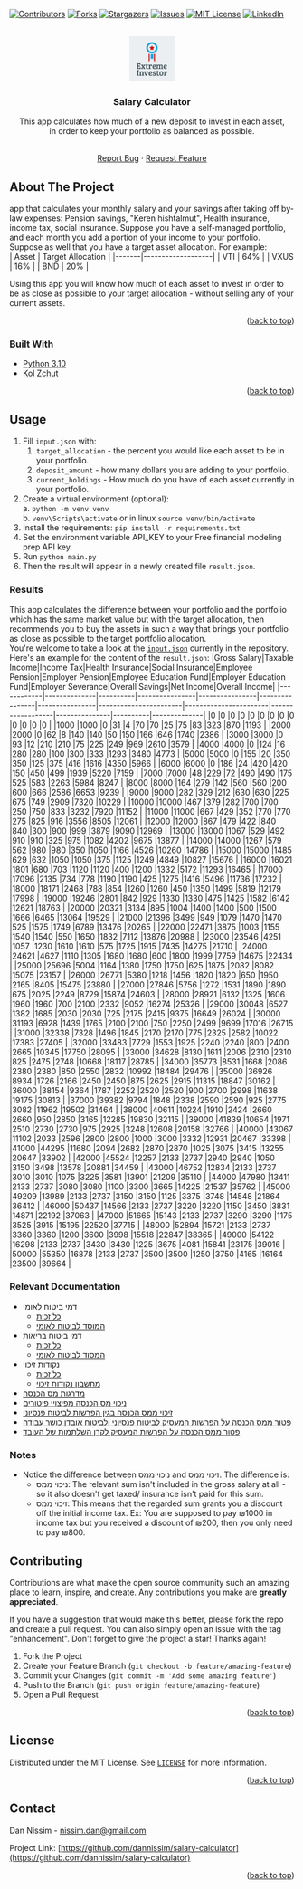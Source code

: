 <div id="top"></div>


<!-- PROJECT SHIELDS -->
<!--
*** I'm using markdown "reference style" links for readability.
*** Reference links are enclosed in brackets [ ] instead of parentheses ( ).
*** See the bottom of this document for the declaration of the reference variables
*** for contributors-url, forks-url, etc. This is an optional, concise syntax you may use.
*** https://www.markdownguide.org/basic-syntax/#reference-style-links
-->
[![Contributors][contributors-shield]][contributors-url]
[![Forks][forks-shield]][forks-url]
[![Stargazers][stars-shield]][stars-url]
[![Issues][issues-shield]][issues-url]
[![MIT License][license-shield]][license-url]
[![LinkedIn][linkedin-shield]][linkedin-url]



<!-- PROJECT LOGO -->
<br />
<div align="center">
  <a href="https://github.com/dannissim/salary-calculator">
    <img src="static/logo.png" alt="Logo" width="80" height="80">
  </a>

<h3 align="center">Salary Calculator</h3>

[//]: # (TODO)
  This app calculates how much of a new deposit to invest in each asset,  
  in order to keep your portfolio as balanced as possible.
  <p align="center">
    <br />
    <a href="https://github.com/dannissim/salary-calculator/issues">Report Bug</a>
    ·
    <a href="https://github.com/dannissim/salary-calculator/issues">Request Feature</a>
  </p>
</div>



<!-- ABOUT THE PROJECT -->
## About The Project
[//]: # (TODO)
app that calculates your monthly salary and your savings after taking off by-law expenses: Pension savings,
"Keren hishtalmut", Health insurance, income tax, social insurance.
Suppose you have a self-managed portfolio, and each month you add a portion of your income to your portfolio.
Suppose as well that you have a target asset allocation. For example:  
| Asset | Target Allocation |
|-------|-------------------|
| VTI   | 64%               |
| VXUS  | 16%               |
| BND   | 20%               |  

Using this app you will know how much of each asset to invest in order to be as close as possible 
to your target allocation - without selling any of your current assets.
<p align="right">(<a href="#top">back to top</a>)</p>



### Built With

* [Python 3.10](https://python.org/)
* [Kol Zchut](https://www.kolzchut.org.il/he/%D7%A2%D7%9E%D7%95%D7%93_%D7%A8%D7%90%D7%A9%D7%99)

<p align="right">(<a href="#top">back to top</a>)</p>


## Usage

[//]: # (TODO)
1. Fill `input.json` with:
   1. `target_allocation` - the percent you would like each asset to be in your portfolio.
   2. `deposit_amount` - how many dollars you are adding to your portfolio.
   3. `current_holdings` - How much do you have of each asset currently in your portfolio. 
2. Create a virtual environment (optional):  
    a. `python -m venv venv`  
    b. `venv\Scripts\activate` or in linux `source venv/bin/activate`
3. Install the requirements: `pip install -r requirements.txt`
4. Set the environment variable API_KEY to your Free financial modeling prep API key.
5. Run `python main.py`
6. Then the result will appear in a newly created file `result.json`. 

### Results

[//]: # (TODO)
This app calculates the difference between your portfolio and the portfolio which has the same
market value but with the target allocation, then recommends you to buy the assets in such a way
that brings your portfolio as close as possible to the target portfolio allocation.  
You're welcome to take a look at the [`input.json`](input.json) currently in the repository.  
Here's an example for the content of the `result.json`:
|Gross Salary|Taxable Income|Income Tax|Health Insurance|Social Insurance|Employee Pension|Employer Pension|Employee Education Fund|Employer Education Fund|Employer Severance|Overall Savings|Net Income|Overall Income|
|------------|--------------|----------|----------------|----------------|----------------|----------------|-----------------------|-----------------------|------------------|---------------|----------|--------------|
|0           |0             |0         |0               |0               |0               |0               |0                      |0                      |0                 |0              |0         |0             |
|1000        |1000          |0         |31              |4               |70              |70              |25                     |75                     |83                |323            |870       |1193          |
|2000        |2000          |0         |62              |8               |140             |140             |50                     |150                    |166               |646            |1740      |2386          |
|3000        |3000          |0         |93              |12              |210             |210             |75                     |225                    |249               |969            |2610      |3579          |
|4000        |4000          |0         |124             |16              |280             |280             |100                    |300                    |333               |1293           |3480      |4773          |
|5000        |5000          |0         |155             |20              |350             |350             |125                    |375                    |416               |1616           |4350      |5966          |
|6000        |6000          |0         |186             |24              |420             |420             |150                    |450                    |499               |1939           |5220      |7159          |
|7000        |7000          |48        |229             |72              |490             |490             |175                    |525                    |583               |2263           |5984      |8247          |
|8000        |8000          |164       |279             |142             |560             |560             |200                    |600                    |666               |2586           |6653      |9239          |
|9000        |9000          |282       |329             |212             |630             |630             |225                    |675                    |749               |2909           |7320      |10229         |
|10000       |10000         |467       |379             |282             |700             |700             |250                    |750                    |833               |3232           |7920      |11152         |
|11000       |11000         |667       |429             |352             |770             |770             |275                    |825                    |916               |3556           |8505      |12061         |
|12000       |12000         |867       |479             |422             |840             |840             |300                    |900                    |999               |3879           |9090      |12969         |
|13000       |13000         |1067      |529             |492             |910             |910             |325                    |975                    |1082              |4202           |9675      |13877         |
|14000       |14000         |1267      |579             |562             |980             |980             |350                    |1050                   |1166              |4526           |10260     |14786         |
|15000       |15000         |1485      |629             |632             |1050            |1050            |375                    |1125                   |1249              |4849           |10827     |15676         |
|16000       |16021         |1801      |680             |703             |1120            |1120            |400                    |1200                   |1332              |5172           |11293     |16465         |
|17000       |17096         |2135      |734             |778             |1190            |1190            |425                    |1275                   |1416              |5496           |11736     |17232         |
|18000       |18171         |2468      |788             |854             |1260            |1260            |450                    |1350                   |1499              |5819           |12179     |17998         |
|19000       |19246         |2801      |842             |929             |1330            |1330            |475                    |1425                   |1582              |6142           |12621     |18763         |
|20000       |20321         |3134      |895             |1004            |1400            |1400            |500                    |1500                   |1666              |6465           |13064     |19529         |
|21000       |21396         |3499      |949             |1079            |1470            |1470            |525                    |1575                   |1749              |6789           |13476     |20265         |
|22000       |22471         |3875      |1003            |1155            |1540            |1540            |550                    |1650                   |1832              |7112           |13876     |20988         |
|23000       |23546         |4251      |1057            |1230            |1610            |1610            |575                    |1725                   |1915              |7435           |14275     |21710         |
|24000       |24621         |4627      |1110            |1305            |1680            |1680            |600                    |1800                   |1999              |7759           |14675     |22434         |
|25000       |25696         |5004      |1164            |1380            |1750            |1750            |625                    |1875                   |2082              |8082           |15075     |23157         |
|26000       |26771         |5380      |1218            |1456            |1820            |1820            |650                    |1950                   |2165              |8405           |15475     |23880         |
|27000       |27846         |5756      |1272            |1531            |1890            |1890            |675                    |2025                   |2249              |8729           |15874     |24603         |
|28000       |28921         |6132      |1325            |1606            |1960            |1960            |700                    |2100                   |2332              |9052           |16274     |25326         |
|29000       |30048         |6527      |1382            |1685            |2030            |2030            |725                    |2175                   |2415              |9375           |16649     |26024         |
|30000       |31193         |6928      |1439            |1765            |2100            |2100            |750                    |2250                   |2499              |9699           |17016     |26715         |
|31000       |32338         |7328      |1496            |1845            |2170            |2170            |775                    |2325                   |2582              |10022          |17383     |27405         |
|32000       |33483         |7729      |1553            |1925            |2240            |2240            |800                    |2400                   |2665              |10345          |17750     |28095         |
|33000       |34628         |8130      |1611            |2006            |2310            |2310            |825                    |2475                   |2748              |10668          |18117     |28785         |
|34000       |35773         |8531      |1668            |2086            |2380            |2380            |850                    |2550                   |2832              |10992          |18484     |29476         |
|35000       |36926         |8934      |1726            |2166            |2450            |2450            |875                    |2625                   |2915              |11315          |18847     |30162         |
|36000       |38154         |9364      |1787            |2252            |2520            |2520            |900                    |2700                   |2998              |11638          |19175     |30813         |
|37000       |39382         |9794      |1848            |2338            |2590            |2590            |925                    |2775                   |3082              |11962          |19502     |31464         |
|38000       |40611         |10224     |1910            |2424            |2660            |2660            |950                    |2850                   |3165              |12285          |19830     |32115         |
|39000       |41839         |10654     |1971            |2510            |2730            |2730            |975                    |2925                   |3248              |12608          |20158     |32766         |
|40000       |43067         |11102     |2033            |2596            |2800            |2800            |1000                   |3000                   |3332              |12931          |20467     |33398         |
|41000       |44295         |11680     |2094            |2682            |2870            |2870            |1025                   |3075                   |3415              |13255          |20647     |33902         |
|42000       |45524         |12257     |2133            |2737            |2940            |2940            |1050                   |3150                   |3498              |13578          |20881     |34459         |
|43000       |46752         |12834     |2133            |2737            |3010            |3010            |1075                   |3225                   |3581              |13901          |21209     |35110         |
|44000       |47980         |13411     |2133            |2737            |3080            |3080            |1100                   |3300                   |3665              |14225          |21537     |35762         |
|45000       |49209         |13989     |2133            |2737            |3150            |3150            |1125                   |3375                   |3748              |14548          |21864     |36412         |
|46000       |50437         |14566     |2133            |2737            |3220            |3220            |1150                   |3450                   |3831              |14871          |22192     |37063         |
|47000       |51665         |15143     |2133            |2737            |3290            |3290            |1175                   |3525                   |3915              |15195          |22520     |37715         |
|48000       |52894         |15721     |2133            |2737            |3360            |3360            |1200                   |3600                   |3998              |15518          |22847     |38365         |
|49000       |54122         |16298     |2133            |2737            |3430            |3430            |1225                   |3675                   |4081              |15841          |23175     |39016         |
|50000       |55350         |16878     |2133            |2737            |3500            |3500            |1250                   |3750                   |4165              |16164          |23500     |39664         |

### Relevant Documentation
* דמי ביטוח לאומי
  * [כל זכות](https://www.kolzchut.org.il/he/%D7%93%D7%9E%D7%99_%D7%91%D7%99%D7%98%D7%95%D7%97_%D7%9C%D7%90%D7%95%D7%9E%D7%99_%D7%9C%D7%A2%D7%95%D7%91%D7%93_%D7%A9%D7%9B%D7%99%D7%A8)
  * [המוסד לביטוח לאומי](https://www.btl.gov.il/Insurance/Rates/Pages/%D7%9C%D7%A2%D7%95%D7%91%D7%93%D7%99%D7%9D%20%D7%A9%D7%9B%D7%99%D7%A8%D7%99%D7%9D.aspx)
* דמי ביטוח בריאות
  * [כל זכות](https://www.kolzchut.org.il/he/%D7%AA%D7%A9%D7%9C%D7%95%D7%9D_%D7%93%D7%9E%D7%99_%D7%91%D7%99%D7%98%D7%95%D7%97_%D7%91%D7%A8%D7%99%D7%90%D7%95%D7%AA)
  * [המסוד לביטוח לאומי](https://www.btl.gov.il/Insurance/Health_Insurance/Pages/%D7%A9%D7%99%D7%A2%D7%95%D7%A8%D7%99%20%D7%93%D7%9E%D7%99%20%D7%91%D7%99%D7%98%D7%95%D7%97%20%D7%91%D7%A8%D7%99%D7%90%D7%95%D7%AA.aspx)
* נקודות זיכוי
  * [כל זכות](https://www.kolzchut.org.il/he/%D7%A0%D7%A7%D7%95%D7%93%D7%AA_%D7%96%D7%99%D7%9B%D7%95%D7%99)
  * [מחשבון נקודות זיכוי](https://secapp.taxes.gov.il/srsimulatorNZ/#/simulator)
* [מדרגות מס הכנסה](https://www.kolzchut.org.il/he/%D7%9E%D7%93%D7%A8%D7%92%D7%95%D7%AA_%D7%9E%D7%A1_%D7%94%D7%9B%D7%A0%D7%A1%D7%94)
* [ניכוי מס הכנסה מפיצויי פיטורים](https://www.kolzchut.org.il/he/%D7%A0%D7%99%D7%9B%D7%95%D7%99_%D7%9E%D7%A1_%D7%94%D7%9B%D7%A0%D7%A1%D7%94_%D7%9E%D7%A4%D7%99%D7%A6%D7%95%D7%99%D7%99_%D7%A4%D7%99%D7%98%D7%95%D7%A8%D7%99%D7%9D)
* [זיכוי ממס הכנסה בגין הפרשות לביטוח פנסיוני](https://www.kolzchut.org.il/he/%D7%96%D7%99%D7%9B%D7%95%D7%99_%D7%9E%D7%9E%D7%A1_%D7%94%D7%9B%D7%A0%D7%A1%D7%94_%D7%91%D7%92%D7%99%D7%9F_%D7%94%D7%A4%D7%A8%D7%A9%D7%95%D7%AA_%D7%9C%D7%91%D7%99%D7%98%D7%95%D7%97_%D7%A4%D7%A0%D7%A1%D7%99%D7%95%D7%A0%D7%99)
* [פטור ממס הכנסה על הפרשות המעסיק לביטוח פנסיוני ולביטוח אובדן כושר עבודה](https://www.kolzchut.org.il/he/%D7%A4%D7%98%D7%95%D7%A8_%D7%9E%D7%9E%D7%A1_%D7%94%D7%9B%D7%A0%D7%A1%D7%94_%D7%A2%D7%9C_%D7%94%D7%A4%D7%A8%D7%A9%D7%95%D7%AA_%D7%94%D7%9E%D7%A2%D7%A1%D7%99%D7%A7_%D7%9C%D7%91%D7%99%D7%98%D7%95%D7%97_%D7%A4%D7%A0%D7%A1%D7%99%D7%95%D7%A0%D7%99_%D7%95%D7%9C%D7%91%D7%99%D7%98%D7%95%D7%97_%D7%90%D7%95%D7%91%D7%93%D7%9F_%D7%9B%D7%95%D7%A9%D7%A8_%D7%A2%D7%91%D7%95%D7%93%D7%94)
* [פטור ממס הכנסה על הפרשות המעסיק לקרן השלתמות של העובד](https://www.kolzchut.org.il/he/%D7%A7%D7%A8%D7%9F_%D7%94%D7%A9%D7%AA%D7%9C%D7%9E%D7%95%D7%AA#.D7.A4.D7.98.D7.95.D7.A8_.D7.9E.D7.9E.D7.A1_.D7.94.D7.9B.D7.A0.D7.A1.D7.94)

### Notes
* Notice the difference between ניכוי ממס and זיכוי ממס. The difference is:  
  * ניכוי ממס:  The relevant sum isn't included in the gross salary at all - so it also doesn't get taxed/ insurance isn't paid for this sum.
  * זיכוי ממס: This means that the regarded sum grants you a discount off the initial income tax. Ex: You are supposed to pay ₪1000 in income tax but you received a discount of ₪200, then you only need to pay ₪800.

<!-- CONTRIBUTING -->
## Contributing

Contributions are what make the open source community such an amazing place to learn, inspire, and create. Any contributions you make are **greatly appreciated**.

If you have a suggestion that would make this better, please fork the repo and create a pull request. You can also simply open an issue with the tag "enhancement".
Don't forget to give the project a star! Thanks again!

1. Fork the Project
2. Create your Feature Branch (`git checkout -b feature/amazing-feature`)
3. Commit your Changes (`git commit -m 'Add some amazing feature'`)
4. Push to the Branch (`git push origin feature/amazing-feature`)
5. Open a Pull Request

<p align="right">(<a href="#top">back to top</a>)</p>



<!-- LICENSE -->
## License

Distributed under the MIT License. See [`LICENSE`](LICENSE) for more information.

<p align="right">(<a href="#top">back to top</a>)</p>



<!-- CONTACT -->
## Contact

Dan Nissim - nissim.dan@gmail.com

Project Link: [https://github.com/dannissim/salary-calculator](https://github.com/dannissim/salary-calculator)

<p align="right">(<a href="#top">back to top</a>)</p>


<!-- MARKDOWN LINKS & IMAGES -->
<!-- https://www.markdownguide.org/basic-syntax/#reference-style-links -->
[contributors-shield]: https://img.shields.io/github/contributors/dannissim/salary-calculator.svg?style=for-the-badge
[contributors-url]: https://github.com/dannissim/salary-calculator/graphs/contributors
[forks-shield]: https://img.shields.io/github/forks/dannissim/salary-calculator.svg?style=for-the-badge
[forks-url]: https://github.com/dannissim/salary-calculator/network/members
[stars-shield]: https://img.shields.io/github/stars/dannissim/salary-calculator.svg?style=for-the-badge
[stars-url]: https://github.com/dannissim/salary-calculator/stargazers
[issues-shield]: https://img.shields.io/github/issues/dannissim/salary-calculator.svg?style=for-the-badge
[issues-url]: https://github.com/dannissim/salary-calculator/issues
[license-shield]: https://img.shields.io/github/license/dannissim/salary-calculator.svg?style=for-the-badge
[license-url]: https://github.com/dannissim/salary-calculator/blob/main/LICENSE
[linkedin-shield]: https://img.shields.io/badge/-LinkedIn-black.svg?style=for-the-badge&logo=linkedin&colorB=555
[linkedin-url]: https://linkedin.com/in/dan-nissim-2558a785
[product-screenshot]: images/screenshot.png